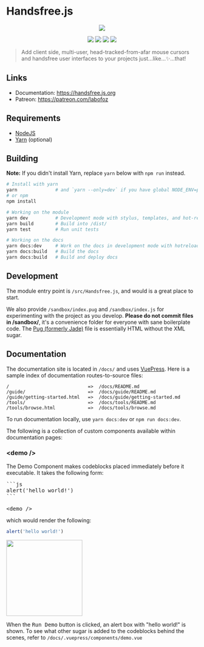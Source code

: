 # Handsfree.js

<div align="center">
  <p><img src="https://media.giphy.com/media/55vsITBRKRlaosFK7I/giphy.gif"></p>
  <p><img src="https://travis-ci.org/handsfreejs/handsfree.svg?branch=master"> <img src="https://img.shields.io/codecov/c/github/handsfreejs/handsfree/master.svg?style=flat">
  <img src="https://img.shields.io/github/last-commit/handsfreejs/handsfree.svg">
  <img src="https://img.shields.io/npm/v/handsfree.svg">
</div>

> Add client side, multi-user, head-tracked-from-afar mouse cursors and handsfree user interfaces to your projects just...like...✨...that!

## Links
- Documentation: https://handsfree.js.org
- Patreon: https://patreon.com/labofoz

## Requirements
- [NodeJS](https://nodejs.org/en/)
- [Yarn](https://yarnpkg.com/lang/en/docs/install/) (optional)

## Building
**Note:** If you didn't install Yarn, replace `yarn` below with `npm run` instead.


```bash
# Install with yarn
yarn              # and `yarn --only=dev` if you have global NODE_ENV=production
# or npm
npm install

# Working on the module
yarn dev          # Development mode with stylus, templates, and hot-reload on localhost:8080
yarn build        # Build into /dist/
yarn test         # Run unit tests

# Working on the docs
yarn docs:dev     # Work on the docs in development mode with hotreload
yarn docs:build   # Build the docs
yarn docs:build   # Build and deploy docs
```

## Development

The module entry point is `/src/Handsfree.js`, and would is a great place to start.

We also provide `/sandbox/index.pug` and `/sandbox/index.js` for experimenting with the project as you develop. **Please do not commit files in /sandbox/**, it's a convenience folder for everyone with sane boilerplate code. The [Pug (formerly Jade)](https://pugjs.org/api/getting-started.html) file is essentially HTML without the XML sugar.

## Documentation

The documentation site is located in `/docs/` and uses [VuePress](https://vuepress.vuejs.org/). Here is a sample index of documentation routes-to-source files:

```
/                             =>  /docs/README.md
/guide/                       =>  /docs/guide/README.md
/guide/getting-started.html   =>  /docs/guide/getting-started.md
/tools/                       =>  /docs/tools/README.md
/tools/browse.html            =>  /docs/tools/browse.md   
```

To run documentation locally, use `yarn docs:dev` or `npm run docs:dev`.

The following is a collection of custom components available within documentation pages:

### &lt;demo />

The Demo Component makes codeblocks placed immediately before it executable. It takes the following form:

<pre>
```js
alert('hello world!')
```

&lt;demo />
</pre>

which would render the following:

```js
alert('hello world!')
```
<img src="https://i.imgur.com/04m95cO.png" width=200>

When the <kbd>Run Demo</kbd> button is clicked, an alert box with "hello world!" is shown. To see what other sugar is added to the codeblocks behind the scenes, refer to `/docs/.vuepress/components/demo.vue`
